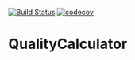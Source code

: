 [![Build Status](https://travis-ci.org/jdajda/QualityCalculator.svg?branch=master)](https://travis-ci.org/jdajda/QualityCalculator)
[![codecov](https://codecov.io/gh/RozanskaMariola/QualityCalculator/branch/master/graph/badge.svg)](https://codecov.io/gh/RozanskaMariola/QualityCalculator) 

# QualityCalculator
